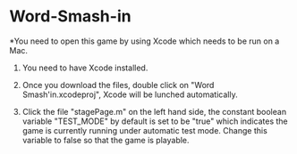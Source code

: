 Word-Smash-in
=============

*You need to open this game by using Xcode which needs to be run on a Mac.

1. You need to have Xcode installed.

2. Once you download the files, double click on "Word Smash'in.xcodeproj", Xcode will be lunched automatically.

3. Click the file "stagePage.m" on the left hand side, the constant boolean variable "TEST_MODE" by default is set to be "true" which indicates the game is currently running under automatic test mode. Change this variable to false so that the game is playable.
